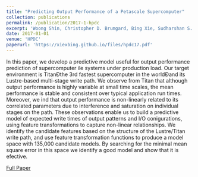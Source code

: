 ```yaml
---
title: "Predicting Output Performance of a Petascale Supercomputer"
collection: publications
permalink: /publication/2017-1-hpdc
excerpt: 'Woong Shin, Christopher D. Brumgard, Bing Xie, Sudharshan S. Vazhkudai, Devarshi Ghoshal, Sarp Oral, Lavanya Ramakrishnan.'
date: 2017-01-01
venue: 'HPDC'
paperurl: 'https://xiexbing.github.io/files/hpdc17.pdf'
---
```

In this paper, we develop a predictive model useful for output performance prediction of supercomputer ile systems under production
load. Our target environment is TitanÐthe 3rd fastest supercomputer in the worldÐand its Lustre-based multi-stage write path.
We observe from Titan that although output performance is highly
variable at small time scales, the mean performance is stable and
consistent over typical application run times. Moreover, we ind
that output performance is non-linearly related to its correlated parameters due to interference and saturation on individual stages on
the path. These observations enable us to build a predictive model
of expected write times of output patterns and I/O conigurations,
using feature transformations to capture non-linear relationships.
We identify the candidate features based on the structure of the
Lustre/Titan write path, and use feature transformation functions
to produce a model space with 135,000 candidate models. By searching for the minimal mean square error in this space we identify a
good model and show that it is efective.


[Full Paper](https://xiexbing.github.io/files/hpdc17.pdf)
